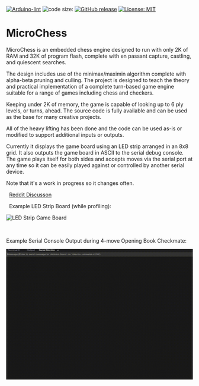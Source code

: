 <!-- [![Arduino CI](https://github.com/ripred/MicroChess/workflows/Arduino%20CI/badge.svg)](https://github.com/marketplace/actions/arduino_ci) -->
[![Arduino-lint](https://github.com/ripred/MicroChess/actions/workflows/arduino-lint.yml/badge.svg)](https://github.com/ripred/MicroChess/actions/workflows/arduino-lint.yml)
![code size:](https://img.shields.io/github/languages/code-size/ripred/MicroChess)
[![GitHub release](https://img.shields.io/github/release/ripred/MicroChess.svg?maxAge=3600)](https://github.com/ripred/MicroChess/releases)
[![License: MIT](https://img.shields.io/badge/license-MIT-blue.svg)](https://github.com/ripred/MicroChess/blob/master/LICENSE)

# MicroChess
MicroChess is an embedded chess engine designed to run with only 2K of RAM and 32K of program flash, complete with en passant capture, castling, and quiescent searches. 

The design includes use of the minimax/maximin algorithm complete with alpha-beta pruning and culling. The project is designed to teach the theory and practical implementation of a complete turn-based game engine suitable for a range of games including chess and checkers. 

Keeping under 2K of memory, the game is capable of looking up to 6 ply levels, or turns, ahead. The source code is fully available and can be used as the base for many creative projects. 

All of the heavy lifting has been done and the code can be used as-is or modified to support additional inputs or outputs. 

Currently it displays the game board using an LED strip arranged in an 8x8 grid. It also outputs the game board in ASCII to the serial debug console. The game plays itself for both sides and accepts moves via the serial port at any time so it can be easily played against or controlled by another serial device. 

Note that it's a work in progress so it changes often.

&nbsp;
[Reddit Discusson](https://www.reddit.com/r/arduino/comments/11q4916/so_you_want_to_build_a_chess_engine/?utm_source=share&utm_medium=web2x&context=3)

&nbsp;
Example LED Strip Board (while profiling):

![LED Strip Game Board](MicroChessSmall.gif)

&nbsp;

Example Serial Console Output during 4-move Opening Book Checkmate:

![Console Output](MicroChessConsole2.gif)

&nbsp;
